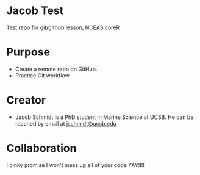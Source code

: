 # Jacob Test
Test repo for git/github lesson, NCEAS coreR 

# Purpose
- Create a remote repo on GitHub.
- Practice Git workflow.

# Creator
- Jacob Schmidt is a PhD student in Marine Science at UCSB. He can be reached by email at [jschmidt@ucsb.edu](mailto:jschmidt@ucsb.edu)

# Collaboration
I pinky promise I won't mess up all of your code
  YAY!!!!